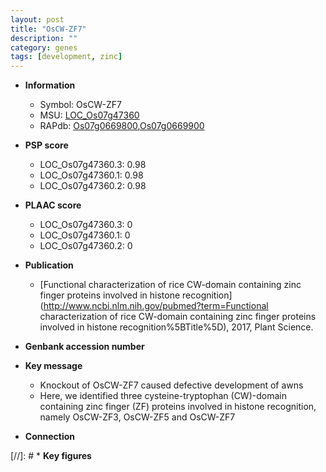 ```yaml
---
layout: post
title: "OsCW-ZF7"
description: ""
category: genes
tags: [development, zinc]
---
```


* **Information**  
    + Symbol: OsCW-ZF7  
    + MSU: [LOC_Os07g47360](http://rice.plantbiology.msu.edu/cgi-bin/ORF_infopage.cgi?orf=LOC_Os07g47360)  
    + RAPdb: [Os07g0669800](http://rapdb.dna.affrc.go.jp/viewer/gbrowse_details/irgsp1?name=Os07g0669800),[Os07g0669900](http://rapdb.dna.affrc.go.jp/viewer/gbrowse_details/irgsp1?name=Os07g0669900)  

* **PSP score**  
    + LOC_Os07g47360.3: 0.98 
    + LOC_Os07g47360.1: 0.98 
    + LOC_Os07g47360.2: 0.98 

* **PLAAC score**  
    + LOC_Os07g47360.3: 0 
    + LOC_Os07g47360.1: 0 
    + LOC_Os07g47360.2: 0 

* **Publication**  
    + [Functional characterization of rice CW-domain containing zinc finger proteins involved in histone recognition](http://www.ncbi.nlm.nih.gov/pubmed?term=Functional characterization of rice CW-domain containing zinc finger proteins involved in histone recognition%5BTitle%5D), 2017, Plant Science.

* **Genbank accession number**  

* **Key message**  
    + Knockout of OsCW-ZF7 caused defective development of awns
    + Here, we identified three cysteine-tryptophan (CW)-domain containing zinc finger (ZF) proteins involved in histone recognition, namely OsCW-ZF3, OsCW-ZF5 and OsCW-ZF7

* **Connection**  

[//]: # * **Key figures**  


